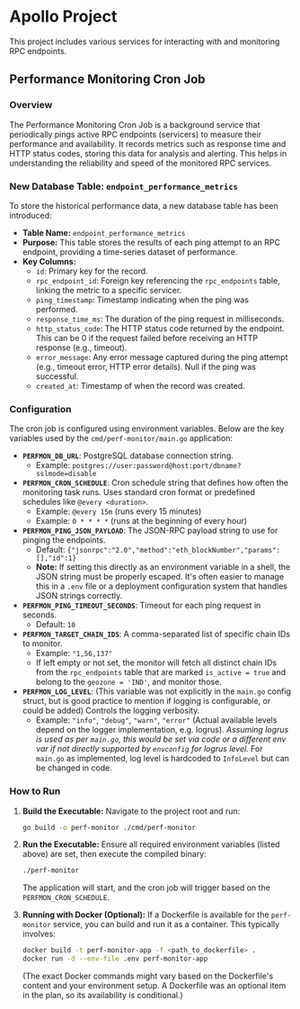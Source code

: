 # Apollo Project

This project includes various services for interacting with and monitoring RPC endpoints.

## Performance Monitoring Cron Job

### Overview

The Performance Monitoring Cron Job is a background service that periodically pings active RPC endpoints (servicers) to measure their performance and availability. It records metrics such as response time and HTTP status codes, storing this data for analysis and alerting. This helps in understanding the reliability and speed of the monitored RPC services.

### New Database Table: `endpoint_performance_metrics`

To store the historical performance data, a new database table has been introduced:

*   **Table Name:** `endpoint_performance_metrics`
*   **Purpose:** This table stores the results of each ping attempt to an RPC endpoint, providing a time-series dataset of performance.
*   **Key Columns:**
    *   `id`: Primary key for the record.
    *   `rpc_endpoint_id`: Foreign key referencing the `rpc_endpoints` table, linking the metric to a specific servicer.
    *   `ping_timestamp`: Timestamp indicating when the ping was performed.
    *   `response_time_ms`: The duration of the ping request in milliseconds.
    *   `http_status_code`: The HTTP status code returned by the endpoint. This can be 0 if the request failed before receiving an HTTP response (e.g., timeout).
    *   `error_message`: Any error message captured during the ping attempt (e.g., timeout error, HTTP error details). Null if the ping was successful.
    *   `created_at`: Timestamp of when the record was created.

### Configuration

The cron job is configured using environment variables. Below are the key variables used by the `cmd/perf-monitor/main.go` application:

*   **`PERFMON_DB_URL`**: PostgreSQL database connection string.
    *   Example: `postgres://user:password@host:port/dbname?sslmode=disable`
*   **`PERFMON_CRON_SCHEDULE`**: Cron schedule string that defines how often the monitoring task runs. Uses standard cron format or predefined schedules like `@every <duration>`.
    *   Example: `@every 15m` (runs every 15 minutes)
    *   Example: `0 * * * *` (runs at the beginning of every hour)
*   **`PERFMON_PING_JSON_PAYLOAD`**: The JSON-RPC payload string to use for pinging the endpoints.
    *   Default: `{"jsonrpc":"2.0","method":"eth_blockNumber","params":[],"id":1}`
    *   **Note:** If setting this directly as an environment variable in a shell, the JSON string must be properly escaped. It's often easier to manage this in a `.env` file or a deployment configuration system that handles JSON strings correctly.
*   **`PERFMON_PING_TIMEOUT_SECONDS`**: Timeout for each ping request in seconds.
    *   Default: `10`
*   **`PERFMON_TARGET_CHAIN_IDS`**: A comma-separated list of specific chain IDs to monitor.
    *   Example: `"1,56,137"`
    *   If left empty or not set, the monitor will fetch all distinct chain IDs from the `rpc_endpoints` table that are marked `is_active = true` and belong to the `geozone = 'IND'`, and monitor those.
*   **`PERFMON_LOG_LEVEL`**: (This variable was not explicitly in the `main.go` config struct, but is good practice to mention if logging is configurable, or could be added) Controls the logging verbosity.
    *   Example: `"info"`, `"debug"`, `"warn"`, `"error"` (Actual available levels depend on the logger implementation, e.g. logrus). *Assuming logrus is used as per `main.go`, this would be set via code or a different env var if not directly supported by `envconfig` for logrus level.* For `main.go` as implemented, log level is hardcoded to `InfoLevel` but can be changed in code.

### How to Run

1.  **Build the Executable:**
    Navigate to the project root and run:
    ```bash
    go build -o perf-monitor ./cmd/perf-monitor
    ```

2.  **Run the Executable:**
    Ensure all required environment variables (listed above) are set, then execute the compiled binary:
    ```bash
    ./perf-monitor
    ```
    The application will start, and the cron job will trigger based on the `PERFMON_CRON_SCHEDULE`.

3.  **Running with Docker (Optional):**
    If a Dockerfile is available for the `perf-monitor` service, you can build and run it as a container. This typically involves:
    ```bash
    docker build -t perf-monitor-app -f <path_to_dockerfile> .
    docker run -d --env-file .env perf-monitor-app 
    ```
    (The exact Docker commands might vary based on the Dockerfile's content and your environment setup. A Dockerfile was an optional item in the plan, so its availability is conditional.)

